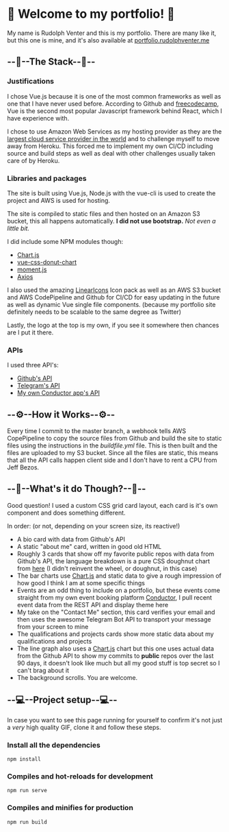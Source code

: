 

# 🌊 Welcome to my portfolio! 🌊

My name is Rudolph Venter and this is my portfolio. 
There are many like it, but this one is mine, and it's also available at [portfolio.rudolphventer.me](portfolio.rudolphventer.me)

## --🧱--The Stack--🧱--
### Justifications

I chose Vue.js because it is one of the most common frameworks as well as one that I have never used before. According to Github and [freecodecamp](https://www.freecodecamp.org/news/complete-guide-for-front-end-developers-javascript-frameworks-2019/), Vue is the second most popular Javascript framework behind React, which I have experience with. 

I chose to use Amazon Web Services as my hosting provider as they are the [largest cloud service provider in the world](https://www.c-sharpcorner.com/article/top-10-cloud-service-providers/) and to challenge myself to move away from Heroku. This forced me to implement my own CI/CD including source and build steps as well as deal with other challenges usually taken care of by Heroku.

### Libraries and packages
The site is built using Vue.js, Node.js with the vue-cli is used to create the project and AWS is used for hosting.

The site is compiled to static files and then hosted on an Amazon S3 bucket, this all happens automatically. **I did not use bootstrap.** *Not even a little bit.*

I did include some NPM modules though:
* [Chart.js](https://www.chartjs.org/)
* [vue-css-donut-chart](https://www.npmjs.com/package/vue-css-donut-chart)
* [moment.js](https://www.npmjs.com/package/moment)
* [Axios](https://www.npmjs.com/package/axios)

I also used the amazing [LinearIcons](https://linearicons.com/) Icon pack as well as an AWS S3 bucket and AWS CodePipeline and Github for CI/CD for easy updating in the future as well as dynamic Vue single file components. (because my portfolio site definitely needs to be scalable to the same degree as Twitter)

Lastly, the logo at the top is my own, if you see it somewhere then chances are I put it there.

### APIs
I used three API's:
* [Github's API](https://developer.github.com/v3/)
* [Telegram's API](https://core.telegram.org/bots/api)
* [My own Conductor app's API](https://conductor-booker.herokuapp.com/)

## --⚙--How it Works--⚙--
Every time I commit to the master branch, a webhook tells AWS CopePipeline to copy the source files from Github and build the site to static files using the instructions in the _buildfile.yml_ file. This is then built and the files are uploaded to my S3 bucket. Since all the files are static, this means that all the API calls happen client side and I don't have to rent a CPU from Jeff Bezos.

## --🌟--What's it do Though?--🌟--
Good question! I used a custom CSS grid card layout, each card is it's own component and does something different. 

In order: (or not, depending on your screen size, its reactive!)

- A bio card with data from Github's API
- A static "about me" card, written in good old HTML
- Roughly 3 cards that show off my favorite public repos with data from Github's API, the language breakdown is a pure CSS doughnut chart from [here](https://www.npmjs.com/package/vue-css-donut-chart) (I didn't reinvent the wheel, or doughnut, in this case)
- The bar charts use [Chart.js](https://www.chartjs.org/) and static data to give a rough impression of how good I think I am at some specific things
- Events are an odd thing to include on a portfolio, but these events come straight from my own event booking platform [Conductor](https://conductor-booker.herokuapp.com/), I pull recent event data from the REST API and display theme here
- My take on the "Contact Me" section, this card verifies your email and then uses the awesome Telegram Bot API to transport your message from your screen to mine
- The qualifications and projects cards show more static data about my qualifications and projects
- The line graph also uses a [Chart.js](https://www.chartjs.org/)  chart but this one uses actual data from the Github API to show my commits to **public** repos over the last 90 days, it doesn't look like much but all my good stuff is top secret so I can't brag about it
- The background scrolls. You are welcome.


## --💻--Project setup--💻--
In case you want to see this page running for yourself to confirm it's not just a *very* high quality GIF, clone it and follow these steps.

### Install all the dependencies
```
npm install
```

### Compiles and hot-reloads for development
```
npm run serve
```

### Compiles and minifies for production
```
npm run build

